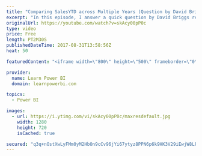 ```yaml
---
title: "Comparing SalesYTD across Multiple Years (Question by David Briggs)"
excerpt: "In this episode, I answer a quick question by David Briggs regarding comparing SalesYTD across Multiple Years.  (I recorded this one on the road - in Minneapolis visiting my sister - so there's some background noise) Original Question: \"Good Evening.  Is there a DAX statement that would allow the graphing"
originalUrl: https://youtube.com/watch?v=skAcy00pP0c
type: video
price: Free
length: PT2M30S
publishedDateTime: 2017-08-31T13:58:56Z
heat: 50

featuredContent: "<iframe width=\"800\" height=\"500\" frameborder=\"0\" src=\"https://www.youtube.com/embed/skAcy00pP0c\" allow=\"accelerometer; autoplay; encrypted-media; gyroscope; picture-in-picture\" allowfullscreen></iframe>"

provider:
  name: Learn Power BI
  domain: learnpowerbi.com

topics:
  - Power BI

images:
  - url: https://i.ytimg.com/vi/skAcy00pP0c/maxresdefault.jpg
    width: 1280
    height: 720
    isCached: true

secured: "q3q+nOstXwLyFMm0yM2HbOn9cCv96jYi67ytyz8PPN6p6k9HK3V29iEwjW8LPq6Rv7MWyxB6Ebq0bIasSuWNWXFBBJmWjpW7xrHRSFagokHLqWusAEYOvjJYrk5VH3PMa00FYEvldOvW9R9ZdKuQ1oh/+nqk1kahRWXVloZna3vo7SYmRh5f4v5Qq8KDTE/m2HKrxmZKmyofDIO/KfgkuofkMThcNaDFm5lPiFjLS0tvHxeVjzDW/kK3j9nl0AOV1oup5XyUjha6WIUpWakVhMSsYc31U6j18M4mnfsw3eWlR3Qos4TEcz6xdUm9+CCo+BrklclrnoX19vlUwMrvbfMYpGAZ5/4ouA0iaFmbUHac46KsYCvQNNmcxz4pncp65Ad/mcahIn6/bHqUMhYiHyjf9oEHkx6P1NIMzGXs7hU=;NL9we6nxY6vWmazqHh77IA=="
---
```


